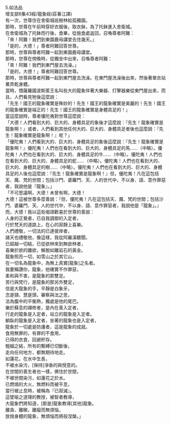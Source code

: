 5.如法品  
增支部6集43經/龍象經(莊春江譯)  
有一次，世尊住在舍衛城祇樹林給孤獨園。  
那時，世尊在午前時穿好衣服後，取衣鉢，為了托鉢進入舍衛城。  
在舍衛城為了托鉢而行後，食畢，從施食處返回，召喚尊者阿難：  
「來！阿難！我們到東園鹿母講堂去住幾天。」  
「是的，大德！」尊者阿難回答世尊。  
那時，世尊與尊者阿難一起到東園鹿母講堂。  
那時，世尊在傍晚時，從獨坐中出來，召喚尊者阿難：  
「來！阿難！我們到東門屋去洗澡。」  
「是的，大德！」尊者阿難回答世尊。  
那時，世尊與尊者阿難一起到東門屋去洗澡。在東門屋洗澡後出來，然後著單衣站著弄乾身體。  
當時，憍薩羅國波斯匿王名叫些大的龍象伴著大樂器、打擊器樂從東門屋出來，而且，人們看見牠後這麼說：  
「先生！國王的龍象確實是殊妙的！先生！國王的龍象確實是美麗的！先生！國王的龍象確實是端正的！先生！國王的龍象確實是身體具足的！」  
當這麼說時，尊者優陀夷對世尊這麼說：  
「大德！人們看到大的、巨大的、身體具足的象後才這麼說：『先生！龍象確實是龍象啊！』或者，人們看到其他任何大的、巨大的、身體具足者後也這麼說：『先生！龍象確實是龍象啊！』呢？」  
「優陀夷！人們看到大的、巨大的、身體具足的象後這麼說：『先生！龍象確實是龍象啊！』優陀夷！人們也在看到大的、巨大的、身體具足的馬……（中略）。優陀夷！人們也在看到大的、巨大的、身體具足的牛……（中略）。優陀夷！人們也在看到大的、巨大的、身體具足的蛇……（中略）。優陀夷！人們也在看到大的、巨大的、身體具足的樹……（中略）。優陀夷！人們也在看到大的、巨大的、身體具足的人後也這麼說：『先生！龍象確實是龍象啊！』但，優陀夷！凡在這包括天、魔、梵的世間；包括沙門、婆羅門、天、人的世代中，不以身、語、意作罪惡者，我說他是『龍象』。」  
「不可思議啊，大德！未曾有啊，大德！  
大德！這被世尊多麼善說：『但，優陀夷！凡在這包括天、魔、梵的世間；包括沙門、婆羅門、天、人的世代中，不以身、語、意作罪惡者，我說他是「龍象」。』而，大德！我以這些偈頌歡喜於世尊的善說：  
人身的正覺者，已自我調御的入定者，  
行於梵天的道路上，在心的寂靜上喜樂。  
人們禮敬，一切法的已達彼岸者，  
諸天也禮敬他，像這樣，我從阿羅漢聽聞。  
已超越一切結，已從欲林來到無欲林者，  
喜樂於欲的離欲，解脫如離岩石的黃金。  
龍象照亮一切，如雪山之於其它山，  
在一切名為龍象中，為無上真實[龍象]之名者。  
我要稱讚你，龍象，他確實不作罪惡，  
柔和與不害，是龍象的那雙足。  
苦行與梵行，是龍象的那另外雙足，  
信是大龍象的手，平靜是白象牙。  
念是頸、慧是頭，審察與法之思，  
法為腹中的平衡熱，獨處是他的尾巴。  
樂於蘇息的禪修者，是內在善入定者，  
行走的龍象是入定者，站立的龍象是入定者。  
躺臥的龍象是入定者，坐著的龍象也是入定者，  
龍象於一切處是防護者，這是龍象的成就。  
食用無罪的，有罪的不食用，  
已得的衣食，回避貯存。  
粗細之結，所有的繫縛已切斷後，  
走向任何地方，都無期待地走。  
如蓮花，在水中生長，  
不被水染污，[保持]淨香的與悅意的。  
在世間的善生者也一樣，佛住於世間，  
不被世間染污，如蓮花之於水。  
已燃燒的大火，無燃料而被平息，  
當行被止息時，被稱為『已寂滅』。  
這譬喻之道理的教授，被智者教導，  
大龍象們將知道，[那是]龍象教導[其他]龍象。  
離貪、離瞋，離癡而無煩惱，  
放捨身體的龍象，無煩惱而將般涅槃。」  
  
  
